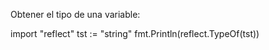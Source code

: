 Obtener el tipo de una variable:

import "reflect"
tst := "string"
fmt.Println(reflect.TypeOf(tst))
